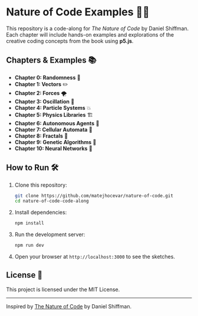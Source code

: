 
# Nature of Code Examples 🎨🚀

This repository is a code-along for *The Nature of Code* by Daniel Shiffman. Each chapter will include hands-on examples and explorations of the creative coding concepts from the book using **p5.js**.

## Chapters & Examples 📚

- **Chapter 0: Randomness** 🎲
- **Chapter 1: Vectors** ✏️
- **Chapter 2: Forces** 🌪️
- **Chapter 3: Oscillation** 🎢
- **Chapter 4: Particle Systems** 💥
- **Chapter 5: Physics Libraries** 🏗️
- **Chapter 6: Autonomous Agents** 🤖
- **Chapter 7: Cellular Automata** 🔬
- **Chapter 8: Fractals** 🌿
- **Chapter 9: Genetic Algorithms** 🧬
- **Chapter 10: Neural Networks** 🧠

## How to Run 🛠️

1. Clone this repository:
    ```bash
    git clone https://github.com/matejhocevar/nature-of-code.git
    cd nature-of-code-code-along
    ```
2. Install dependencies:
    ```bash
    npm install
    ```
3. Run the development server:
    ```bash
    npm run dev
    ```
4. Open your browser at `http://localhost:3000` to see the sketches.

## License 📜
This project is licensed under the MIT License.

---

Inspired by [The Nature of Code](https://natureofcode.com) by Daniel Shiffman.
